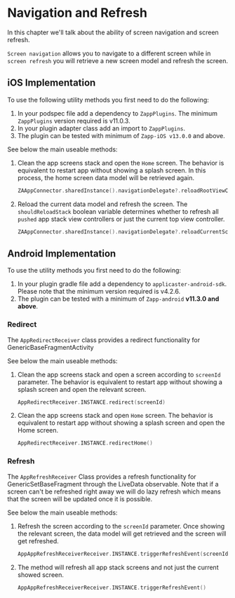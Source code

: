 # Navigation and Refresh

In this chapter we'll talk about the ability of screen navigation and screen refresh.

`Screen navigation` allows you to navigate to a different screen while in `screen refresh` you will retrieve a new screen model and refresh the screen.

## iOS Implementation

To use the following utility methods you first need to do the following:

1. In your podspec file add a dependency to `ZappPlugins`. The minimum `ZappPlugins` version required is v11.0.3.
2. In your plugin adapter class add an import to `ZappPlugins`.
3. The plugin can be tested with minimum of `Zapp-iOS v13.0.0` and above.

See below the main useable methods:

1. Clean the app screens stack and open the `Home` screen. The behavior is equivalent to restart app without showing a splash screen. In this process, the home screen data model will be retrieved again.

    ```swift
    ZAAppConnector.sharedInstance().navigationDelegate?.reloadRootViewController()
    ```

2. Reload the current data model and refresh the screen. The `shouldReloadStack` boolean variable determines whether to refresh all `pushed` app stack view controllers or just the current top view controller.

    ```swift
    ZAAppConnector.sharedInstance().navigationDelegate?.reloadCurrentScreen(shouldReloadStack: Bool)
    ```

## Android Implementation

To use the utility methods you first need to do the following:

1. In your plugin gradle file add a dependency to `applicaster-android-sdk`. Please note that the minimum version required is v4.2.6.
2. The plugin can be tested with a minimum of `Zapp-android` **v11.3.0 and above**.

### Redirect

The `AppRedirectReceiver` class provides a redirect functionality for GenericBaseFragmentActivity

See below the main useable methods:

1. Clean the app screens stack and open a screen according to `screenId` parameter. The behavior is equivalent to restart app without showing a splash screen and open the relevant screen.

    ```swift
    AppRedirectReceiver.INSTANCE.redirect(screenId)
    ```

2. Clean the app screens stack and open `Home` screen. The behavior is equivalent to restart app without showing a splash screen and open the Home screen.

    ```swift
    AppRedirectReceiver.INSTANCE.redirectHome()
    ```

### Refresh

The `AppRefreshReceiver` Class provides a refresh functionality for GenericSetBaseFragment through the LiveData observable. Note that if a screen can't be refreshed right away we will do lazy refresh which means that the screen will be updated once it is possible.

See below the main useable methods:

1. Refresh the screen according to the `screenId` parameter. Once showing the relevant screen, the data model will get retrieved and the screen will get refreshed.

    ```swift
    AppAppRefreshReceiverReceiver.INSTANCE.triggerRefreshEvent(screenId)
    ```

2. The method will refresh all app stack screens and not just the current showed screen.

    ```swift
    AppAppRefreshReceiverReceiver.INSTANCE.triggerRefreshEvent()
    ```
